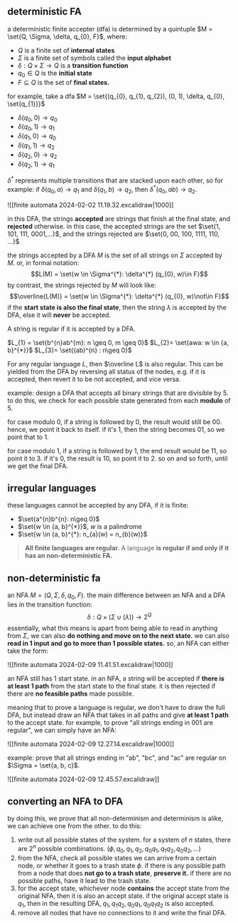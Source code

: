 ## deterministic FA
a deterministic finite accepter (dfa) is determined by a quintuple $M = \set{Q, \Sigma, \delta, q_{0}, F}$, where: 
- $Q$ is a finite set of **internal states**
- $\Sigma$ is a finite set of symbols called the **input alphabet**
- $\delta: Q \times \Sigma \rightarrow Q$ is a **transition function**
- $q_{0}\in Q$ is the **initial state**
- $F \subseteq Q$ is the set of **final states.**

for example, take a dfa $M = \set{(q_{0}, q_{1}, q_{2}), (0, 1), \delta, q_{0}, \set{q_{1}}}$ 
- $\delta(q_{0}, 0) \rightarrow q_{0}$
- $\delta(q_{0}, 1) \rightarrow q_{1}$
- $\delta(q_{1}, 0) \rightarrow q_{0}$
- $\delta(q_{1}, 1) \rightarrow q_{2}$
- $\delta(q_{2}, 0) \rightarrow q_{2}$
- $\delta(q_{2}, 1) \rightarrow q_{1}$

$\delta^*$ represents multiple transitions that are stacked upon each other, so for example: if $\delta(q_{0}, a) \rightarrow q_{1}$ and $\delta(q_{1}, b) \rightarrow q_{2}$, then $\delta^{*}(q_{0}, ab) \rightarrow q_{2}$. 

![[finite automata 2024-02-02 11.19.32.excalidraw|1000]]

in this DFA, the strings **accepted** are strings that finish at the final state, and **rejected** otherwise. in this case, the accepted strings are the set $\set{1, 101, 111, 0001,...}$, and the strings rejected are $\set{0, 00, 100, 1111, 110, ...}$

the strings accepted by a DFA $M$ is the set of all strings on $\Sigma$ accepted by $M$. or, in formal notation: 
$$L(M) = \set{w \in \Sigma^{*}: \delta^{*} (q_{0}, w)\in F}$$
by contrast, the strings rejected by $M$ will look like: 
$$\overline{L(M)} = \set{w \in \Sigma^{*}: \delta^{*} (q_{0}, w)\not\in F}$$
if the **start state is also the final state**, then the string $\lambda$ is accepted by the DFA, else it will **never** be accepted.

A string is regular if it is accepted by a DFA.

$L_{1} = \set{b^{n}ab^{m}: n \geq 0, m \geq 0}$
$L_{2}= \set{awa: w \in {a, b}^{*}}$
$L_{3}= \set{(ab)^{n} : n\geq 0}$

For any regular language $L$, then $\overline L$ is also regular. This can be yielded from the DFA by reversing all status of the nodes, e.g. if it is accepted, then revert it to be not accepted, and vice versa.

example: design a DFA that accepts all binary strings that are divisible by 5. 
to do this, we check for each possible state generated from each **modulo** of 5. 

for case modulo 0, if a string is followed by 0, the result would still be 00. hence, we point it back to itself. if it's 1, then the string becomes 01, so we point that to 1. 

for case modulo 1, if a string is followed by 1, the end result would be 11, so point it to 3. if it's 0, the result is 10, so point it to 2. so on and so forth, until we get the final DFA.
## irregular languages
these languages cannot be accepted by any DFA, if it is finite: 
- $\set{a^{n}b^{n}: n\geq 0}$
- $\set{w \in {a, b}^{*}}$, $w$ is a palindrome
- $\set{w \in {a, b}^{*}: n_{a}(w) = n_{b}(w)}$

> **All finite languages are regular.**
> A language **is regular if and only if it has an non-deterministic FA.**

## non-deterministic fa
an NFA $M = (Q, \Sigma, \delta, q_{0}, F)$. the main difference between an NFA and a DFA lies in the transition function:
$$\delta: Q \times(\Sigma \cup (\lambda))\rightarrow2^{Q}$$
essentially, what this means is apart from being able to read in anything from $\Sigma$, we can also **do nothing and move on to the next state.** we can also **read in 1 input and go to more than 1 possible states.** so, an NFA can either take the form: 

![[finite automata 2024-02-09 11.41.51.excalidraw|1000]]

an NFA still has 1 start state. in an NFA, a string will be accepted if **there is at least 1 path** from the start state to the final state. it is then rejected if there are **no feasible paths** made possible. 

meaning that to prove a language is regular, we don't have to draw the full DFA, but instead draw an NFA that takes in all paths and give **at least 1 path** to the accept state. for example, to prove "all strings ending in 001 are regular", we can simply have an NFA: 

![[finite automata 2024-02-09 12.27.14.excalidraw|1000]]

example: prove that all strings ending in "ab", "bc", and "ac" are regular on $\Sigma = \set{a, b, c}$. 

![[finite automata 2024-02-09 12.45.57.excalidraw]]
## converting an NFA to DFA
by doing this, we prove that all non-determinism and determinism is alike, we can achieve one from the other. to do this: 
1. write out all possible states of the system. for a system of $n$ states, there are $2^{n}$ possible combinations. ($\phi, q_{0}, q_{1}, q_{2}, q_{0}q_{1}, q_{1}q_{2}, q_{0}q_{2}, ...$)
2. from the NFA, check all possible states we can arrive from a certain node, or whether it goes to a trash state $\phi$. if there is any possible path from a node that does **not go to a trash state**, **preserve it.** if there are no possible paths, have it lead to the trash state.
3. for the accept state, whichever node **contains** the accept state from the original NFA, then it is also an accept state. if the original accept state is $q_{1}$, then in the resulting DFA, $q_{1}, q_{1}q_{2}, q_{0}q_{1}, q_{0}q_{1}q_{2}$ is also accepted.
4. remove all nodes that have no connections to it and write the final DFA.
